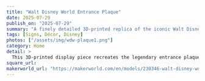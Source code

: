 ```yaml
---
title: "Walt Disney World Entrance Plaque"
date: 2025-07-29
publish_on: "2025-07-29"
summary: "A finely detailed 3D-printed replica of the iconic Walt Disney World entrance plaque — bringing the magic of Main Street USA into your home or Disney-themed space."
tags: [Signs, Décor, Disney]
photos: ["/assets/img/wdw-plaque1.png"]
category: Home
detail: >
  This 3D-printed display piece recreates the legendary entrance plaque seen at the beginning of Main Street USA — the moment guests “leave today and enter the world of yesterday, tomorrow, and fantasy.”  Designed with layered dimensional lettering and elegant vintage styling, it captures the timeless magic of Walt Disney’s original vision. Printed in durable PLA with a metallic-finish frame, this piece is perfect for Disney home theaters, office displays, entryways, or shelf vignettes. A refined, nostalgic centerpiece for fans who love the storytelling side of the parks.
square_url:
makerworld_url: "https://makerworld.com/en/models/230346-walt-disney-world-magic-kingdom-entrance-plaque#profileId-247678"
---
```

